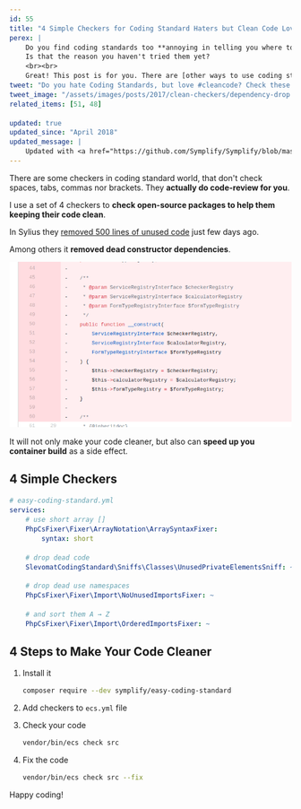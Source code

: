 ```yaml
---
id: 55
title: "4 Simple Checkers for Coding Standard Haters but Clean Code Lovers"
perex: |
    Do you find coding standards too **annoying in telling you where to put that bracket**?
    Is that the reason you haven't tried them yet?
    <br><br>
    Great! This post is for you. There are [other ways to use coding standard](/blog/2017/07/31/how-php-coding-standard-tools-actually-work/#write-1-checke-save-hundreds-hours-of-work) and **clean code** is one of them.
tweet: "Do you hate Coding Standards, but love #cleancode? Check these 4 helpful rules #php"
tweet_image: "/assets/images/posts/2017/clean-checkers/dependency-drop.png"
related_items: [51, 48]

updated: true
updated_since: "April 2018"
updated_message: |
    Updated with <a href="https://github.com/Symplify/Symplify/blob/master/CHANGELOG.md#v400---2018-04-02">ECS 4.0</a>, Neon to YAML migration and <code>checkers</code> to <code>services</code> migration.
---
```


There are some checkers in coding standard world, that don't check spaces, tabs, commas nor brackets. They **actually do code-review for you**.


I use a set of 4 checkers to **check open-source packages to help them keeping their code clean**.

In Sylius they [removed 500 lines of unused code](https://github.com/Sylius/Sylius/pull/8557) just few days ago.

Among others it **removed dead constructor dependencies**.

<img src="/assets/images/posts/2017/clean-checkers/dependency-drop.png" class="img-thumbnail">

It will not only make your code cleaner, but also can **speed up you container build** as a side effect.



## 4 Simple Checkers


```yaml
# easy-coding-standard.yml
services:
    # use short array []
    PhpCsFixer\Fixer\ArrayNotation\ArraySyntaxFixer:
        syntax: short

    # drop dead code
    SlevomatCodingStandard\Sniffs\Classes\UnusedPrivateElementsSniff: ~

    # drop dead use namespaces
    PhpCsFixer\Fixer\Import\NoUnusedImportsFixer: ~

    # and sort them A → Z
    PhpCsFixer\Fixer\Import\OrderedImportsFixer: ~
```

## 4 Steps to Make Your Code Cleaner

1. Install it

    ```bash
    composer require --dev symplify/easy-coding-standard
    ```

2. Add checkers to `ecs.yml` file

3. Check your code

    ```bash
    vendor/bin/ecs check src
    ```

4. Fix the code

    ```bash
    vendor/bin/ecs check src --fix
    ```

Happy coding!
